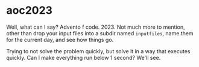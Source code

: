 # aoc2023

Well, what can I say? Advento f code. 2023. Not much more to mention, other than drop your input files into a subdir named `inputfiles`, name them for the current day, and see how things go. 

Trying to not solve the problem quickly, but solve it in a way that executes quickly. Can I make everything run below 1 second? We'll see.
